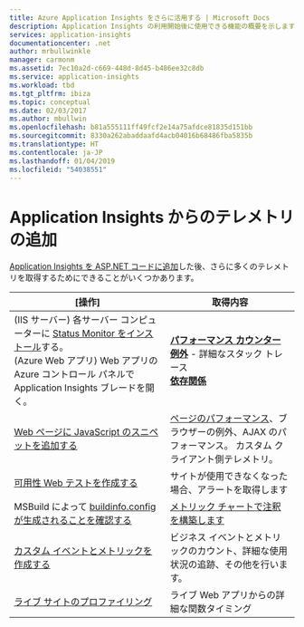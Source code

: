 ```yaml
---
title: Azure Application Insights をさらに活用する | Microsoft Docs
description: Application Insights の利用開始後に使用できる機能の概要を示します。
services: application-insights
documentationcenter: .net
author: mrbullwinkle
manager: carmonm
ms.assetid: 7ec10a2d-c669-448d-8d45-b486ee32c8db
ms.service: application-insights
ms.workload: tbd
ms.tgt_pltfrm: ibiza
ms.topic: conceptual
ms.date: 02/03/2017
ms.author: mbullwin
ms.openlocfilehash: b81a555111ff49fcf2e14a75afdce81835d151bb
ms.sourcegitcommit: 8330a262abaddaafd4acb04016b68486fba5835b
ms.translationtype: HT
ms.contentlocale: ja-JP
ms.lasthandoff: 01/04/2019
ms.locfileid: "54038551"
---
```

# <a name="more-telemetry-from-application-insights"></a>Application Insights からのテレメトリの追加
[Application Insights を ASP.NET コードに追加](../../azure-monitor/app/asp-net.md)した後、さらに多くのテレメトリを取得するためにできることがいくつかあります。 

| [操作] | 取得内容|
|---|---|
|(IIS サーバー) 各サーバー コンピューターに [Status Monitor をインストール](https://go.microsoft.com/fwlink/?LinkId=506648)する。<br/>(Azure Web アプリ) Web アプリの Azure コントロール パネルで Application Insights ブレードを開く。| [**パフォーマンス カウンター**](../../azure-monitor/app/performance-counters.md)<br/>[**例外**](asp-net-exceptions.md) - 詳細なスタック トレース<br/>[**依存関係**](../../azure-monitor/app/asp-net-dependencies.md)|
|[Web ページに JavaScript のスニペットを追加する](../../azure-monitor/app/javascript.md)|[ページのパフォーマンス](../../azure-monitor/app/usage-overview.md)、ブラウザーの例外、AJAX のパフォーマンス。 カスタム クライアント側テレメトリ。|
|[可用性 Web テストを作成する](../../azure-monitor/app/monitor-web-app-availability.md)|サイトが使用できなくなった場合、アラートを取得します|
|MSBuild によって [buildinfo.config が生成されることを確認する](https://msdn.microsoft.com/library/dn449058.aspx)|[メトリック チャートで注釈を構築します](https://blogs.msdn.microsoft.com/visualstudioalm/2013/11/14/implementing-deployment-markers-in-application-insights/)
|[カスタム イベントとメトリックを作成する](../../azure-monitor/app/api-custom-events-metrics.md)|ビジネス イベントとメトリックのカウント、詳細な使用状況の追跡、その他を行います。|
|[ライブ サイトのプロファイリング](https://aka.ms/AIProfilerPreview)|ライブ Web アプリからの詳細な関数タイミング|






